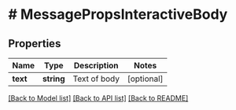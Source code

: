 # # MessagePropsInteractiveBody

## Properties

Name | Type | Description | Notes
------------ | ------------- | ------------- | -------------
**text** | **string** | Text of body | [optional]

[[Back to Model list]](../../README.md#models) [[Back to API list]](../../README.md#endpoints) [[Back to README]](../../README.md)
